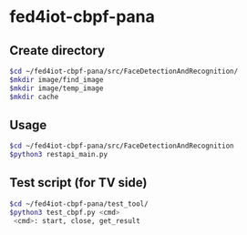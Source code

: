 # fed4iot-cbpf-pana

## Create directory
```bash
$cd ~/fed4iot-cbpf-pana/src/FaceDetectionAndRecognition/
$mkdir image/find_image
$mkdir image/temp_image
$mkdir cache
```

## Usage  
```bash
$cd ~/fed4iot-cbpf-pana/src/FaceDetectionAndRecognition  
$python3 restapi_main.py
```
## Test script (for TV side)
```bash
$cd ~/fed4iot-cbpf-pana/test_tool/
$python3 test_cbpf.py <cmd>
 <cmd>: start, close, get_result
```


